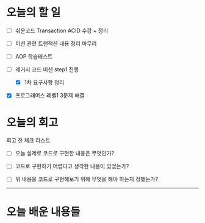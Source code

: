 
# 오늘의 할 일

- [ ] 쉬운코드 Transaction ACID 수강 + 정리
- [ ] 미션 관련 트랜잭션 내용 정리 마무리
- [ ] AOP 학습테스트
- [ ] 레거시 코드 미션 step1 진행
	- [x] 1차 요구사항 정리
- [x] 프로그래머스 레벨1 3문제 해결


# 오늘의 회고

회고 전 체크 리스트
- [ ] 오늘 실제로 코드로 구현한 내용은 무엇인가?
- [ ] 코드로 구현하기 어렵다고 생각한 내용이 있었는가?
- [ ] 위 내용을 코드로 구현해보기 위해 무엇을 해야 하는지 정했는가?




---
# 오늘 배운 내용들

